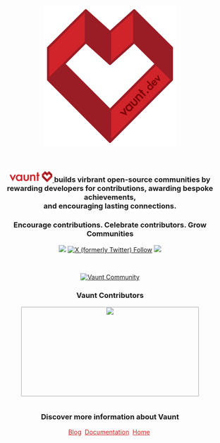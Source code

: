 <br>

<p align="center">
    <img width="300" src="/img/vaunt-dev-logo.png" alt="Vaunt Dev Logo">
</p>

<br>

<h3 align="center">
    <a href="https://vaunt.dev" target="_blank">
        <img src="/img/vaunt-nav-logo.png" height="25" alt="Vaunt Dev">
    </a>
     builds virbrant open-source communities by <br> rewarding developers for contributions, awarding bespoke achievements, <br> and encouraging lasting connections.
</h3>

<h3 align="center">Encourage contributions. Celebrate contributors. Grow Communities</h3>

<p align="center">
  <a href="https://discord.gg/bnSFP6pR"><img src="https://img.shields.io/discord/1060982209747636257?label=discord&style=flat-square&color=5a66f6"></a>
  <a href="https://x.com/VauntDev?s=20"><img alt="X (formerly Twitter) Follow" src="https://img.shields.io/twitter/follow/VauntDev?style=flat-square&color=red"></a>
  <a href="https://www.linkedin.com/company/vauntdev/"><img src="https://img.shields.io/badge/linkedin-connect_with_us-0a66c2.svg?style=flat-square"></a>
</p>

<br>

<p align="center">
  <a href="https://community.vaunt.dev/board/VauntDev"><img style="height: 30px;" alt="Vaunt Community" src="https://api.vaunt.dev/v1/github/entities/VauntDev/badges/community"></a>
</p>

<h3 align="center">
  Vaunt Contributors
</h3>
<div align="center" style="height:200px">
  <div style="border: 2px solid #cecece;border-radius: 2px 2px;height:200px; width:400px;">
    <img src="https://api.vaunt.dev/v1/github/entities/VauntDev/contributors?limit=50&format=svg&private=true" height="200"/>
  </div>
</div>

<br>
<h3 align="center">
  Discover more information about Vaunt
</h3>
<p align="center">
  <a href="https://blog.vaunt.dev" style="color: #D02323;">Blog</a>&nbsp;
  <a href="https://docs.vaunt.dev/"  style="color: #D02323;">Documentation</a>&nbsp;
  <a href="https://vaunt.dev" style="color: #D02323;">Home</a>&nbsp;
</p>

